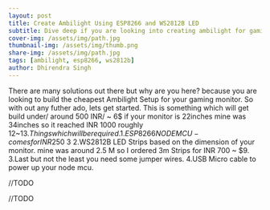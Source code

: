 ```yaml
---
layout: post
title: Create Ambilight Using ESP8266 and WS2812B LED
subtitle: Dive deep if you are looking into creating ambilight for gaming setup
cover-img: /assets/img/path.jpg
thumbnail-img: /assets/img/thumb.png
share-img: /assets/img/path.jpg
tags: [ambilight, esp8266, ws2812b]
author: Dhirendra Singh
---
```

<!-- Introduction -->
There are many solutions out there but why are you here? because you are looking to build the cheapest Ambilight Setup for your gaming monitor.
So with out any futher ado, lets get started.
This is something which will get build under/ around 500 INR/ ~ 6$ if your monitor is 22inches mine was 34inches so it reached INR 1000  roughly 12~13$.
Things which will be required.
    1.ESP8266 NODE MCU - comes for INR 250 ~ 3$
    2.WS2812B LED Strips based on the dimension of your monitor. mine was around 2.5 M so I ordered 3m Strips for INR 700 ~ $9.
    3.Last but not the least you need some jumper wires.
    4.USB Micro cable to power up your node mcu.
<!-- Exposition -->
//TODO
<!-- Conclusion -->
//TODO